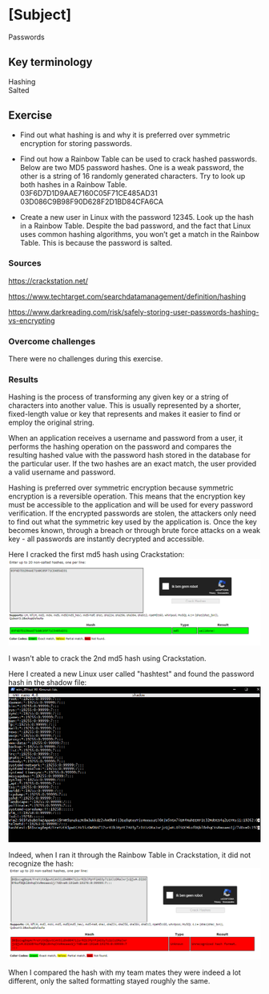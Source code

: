 # [Subject]
Passwords

## Key terminology
Hashing  
Salted

## Exercise
* Find out what hashing is and why it is preferred over symmetric encryption for storing passwords.  

* Find out how a Rainbow Table can be used to crack hashed passwords.
Below are two MD5 password hashes. One is a weak password, the other is a string of 16 randomly generated characters. Try to look up both hashes in a Rainbow Table.
03F6D7D1D9AAE7160C05F71CE485AD31
03D086C9B98F90D628F2D1BD84CFA6CA

* Create a new user in Linux with the password 12345. Look up the hash in a Rainbow Table.
Despite the bad password, and the fact that Linux uses common hashing algorithms, you won’t get a match in the Rainbow Table. This is because the password is salted.

### Sources
https://crackstation.net/  

https://www.techtarget.com/searchdatamanagement/definition/hashing  

https://www.darkreading.com/risk/safely-storing-user-passwords-hashing-vs-encrypting

### Overcome challenges
There were no challenges during this exercise.

### Results
Hashing is the process of transforming any given key or a string of characters into another value. This is usually represented by a shorter, fixed-length value or key that represents and makes it easier to find or employ the original string.  

When an application receives a username and password from a user, it performs the hashing operation on the password and compares the resulting hashed value with the password hash stored in the database for the particular user. If the two hashes are an exact match, the user provided a valid username and password.  

Hashing is preferred over symmetric encryption because symmetric encryption is a reversible operation. This means that the encryption key must be accessible to the application and will be used for every password verification. If the encrypted passwords are stolen, the attackers only need to find out what the symmetric key used by the application is. Once the key becomes known, through a breach or through brute force attacks on a weak key - all passwords are instantly decrypted and accessible.  

Here I cracked the first md5 hash using Crackstation:  
![screenshot](/00_includes/Week-3/cracked-md5-1.PNG)  

I wasn't able to crack the 2nd md5 hash using Crackstation. 

Here I created a new Linux user called "hashtest" and found the password hash in the shadow file:  
![screenshot](/00_includes/Week-3/shadow-file.PNG)  

Indeed, when I ran it through the Rainbow Table in Crackstation, it did not recognize the hash:  
![screenshot](/00_includes/Week-3/12345-hash.PNG) 

When I compared the hash with my team mates they were indeed a lot different, only the salted formatting stayed roughly the same.